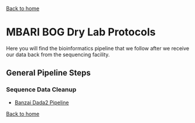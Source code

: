 [Back to home](index.md)

# MBARI BOG Dry Lab Protocols
Here you will find the bioinformatics pipeline that we follow after we receive our data back from the sequencing facility.

## General Pipeline Steps

### Sequence Data Cleanup
- [Banzai Dada2 Pipeline](5.1_Banzai_Pipeline.md)


[Back to home](index.md)
